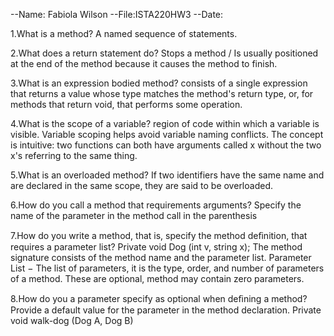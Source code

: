 --Name: Fabiola Wilson
--File:ISTA220HW3
--Date:

1.What is a method?
A named sequence of statements. 

2.What does a return statement do?
Stops a method / Is usually positioned at the end of the method because it causes the method to finish. 

3.What is an expression bodied method?
consists of a single expression that returns a value whose type matches the method's return type, or, for methods that return void, that performs some operation.

4.What is the scope of a variable?
region of code within which a variable is visible. Variable scoping helps avoid variable naming conflicts. The concept is intuitive: two functions can both have arguments called x without the two x's referring to the same thing.

5.What is an overloaded method?
If two identifiers have the same name and are declared in the same scope, they are said to be overloaded.

6.How do you call a method that requirements arguments?
Specify the name of the parameter in the method call in the parenthesis 

7.How do you write a method, that is, specify the method deﬁnition, that requires a parameter list?
Private void Dog (int v, string x);
The method signature consists of the method name and the parameter list. Parameter List − The list of parameters, it is the type, order, and number of parameters of a method. These are optional, method may contain zero parameters.

8.How do you a parameter specify as optional when deﬁning a method?
Provide a default value for the parameter in the method declaration. 
Private void walk-dog (Dog A, Dog B)
